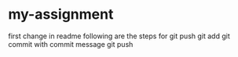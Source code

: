 # my-assignment
first change in readme
following are the steps for git push
git add
git commit with commit message
git push
